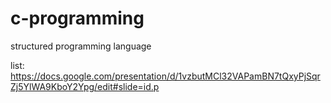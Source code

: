 # c-programming
structured programming language

list: https://docs.google.com/presentation/d/1vzbutMCl32VAPamBN7tQxyPjSqrZj5YlWA9KboY2Ypg/edit#slide=id.p  


